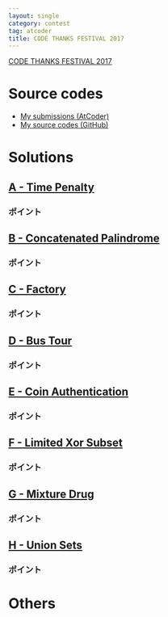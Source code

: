 ```yaml
---
layout: single
category: contest
tag: atcoder
title: CODE THANKS FESTIVAL 2017
---
```


[CODE THANKS FESTIVAL 2017](https://atcoder.jp/contests/code-thanks-festival-2017)

# Source codes

- [My submissions (AtCoder)](https://atcoder.jp/contests/code-thanks-festival-2017/submissions?f.User=kazunetakahashi)
- [My source codes (GitHub)](https://github.com/kazunetakahashi/atcoder/tree/master/2017/1202_code-thanks-fes-2017)

# Solutions

## [A - Time Penalty](https://atcoder.jp/contests/code-thanks-festival-2017/tasks/code_thanks_festival_2017_a)



### ポイント



## [B - Concatenated Palindrome](https://atcoder.jp/contests/code-thanks-festival-2017/tasks/code_thanks_festival_2017_b)



### ポイント



## [C - Factory](https://atcoder.jp/contests/code-thanks-festival-2017/tasks/code_thanks_festival_2017_c)



### ポイント



## [D - Bus Tour](https://atcoder.jp/contests/code-thanks-festival-2017/tasks/code_thanks_festival_2017_d)



### ポイント



## [E - Coin Authentication](https://atcoder.jp/contests/code-thanks-festival-2017/tasks/code_thanks_festival_2017_e)



### ポイント



## [F - Limited Xor Subset](https://atcoder.jp/contests/code-thanks-festival-2017/tasks/code_thanks_festival_2017_f)



### ポイント



## [G - Mixture Drug](https://atcoder.jp/contests/code-thanks-festival-2017/tasks/code_thanks_festival_2017_g)



### ポイント



## [H - Union Sets](https://atcoder.jp/contests/code-thanks-festival-2017/tasks/code_thanks_festival_2017_h)



### ポイント



# Others
